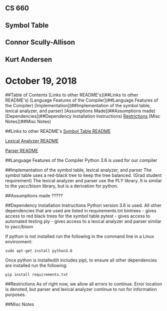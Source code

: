 ## CS 660
## Symbol Table

## Connor Scully-Allison
## Kurt Andersen
# October 19, 2018

##Table of Contents
[Links to other README's](##Links to other README's)
[Language Features of the Compiler](##Language Features of the Compiler)
[Implementation](##Implementation of the symbol table, lexical analyzer, and parser)
[Assumptions Made](##Assumptions made)
[Dependencies](##Dependency Installation Instructions)
[Restrictions](##Restrictions)
[Misc Notes](##Misc Notes)

##Links to other README's
[Symbol Table README](./SymbolTable/README.md)

[Lexical Analyzer README](./LexicalAnalizer/README.md)

[Parser README](./Parser/README.md)

##Language Features of the Compiler
Python 3.6 is used for our compiler

##Implementation of the symbol table, lexical analyzer, and parser
The symbol table uses a red-black tree to keep the tree balanced. (Grad student requirement)
The lexical analyzer and parser use the PLY library.  It is similar to the yacc/bison library,
but is a derivation for python.

##Assumptions made
?????

##Dependency Installation Instructions
Python version 3.6 is used.
All other dependencies that are used are listed in requirements.txt
	bintrees - gives access to red black trees for the symbol table
	pytest - gives access to automated testing
	ply - gives access to a lexical analyzer and parser similar to yacc/bison

If python is not installed run the following in the command line in a Linux environment:
```
sudo apt-get install python3.6
```
Once python is installed(it includes pip), to ensure all other dependencies are installed run the following:
```
pip install requirements.txt
```

##Restrictions
As of right now, we allow all errors to continue.  Error location is denoted, but parser and lexical analyzer
continue to run for information purposes.

##Misc Notes


